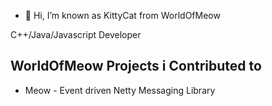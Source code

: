 - 👋 Hi, I’m known as KittyCat from WorldOfMeow

C++/Java/Javascript Developer

## WorldOfMeow Projects i Contributed to
* Meow - Event driven Netty Messaging Library
